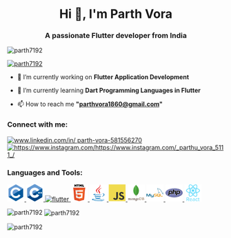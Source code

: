 <h1 align="center">Hi 👋, I'm Parth Vora</h1> 
<h3 align="center">A passionate Flutter developer from India</h3>

<p align="left"> <img src="https://komarev.com/ghpvc/?username=parth7192&label=Profile%20views&color=0e75b6&style=flat" alt="parth7192" /> </p>

<p align="left"> <a href="https://github.com/ryo-ma/github-profile-trophy"><img src="https://github-profile-trophy.vercel.app/?username=parth7192" alt="parth7192" /></a> </p>

- 🔭 I’m currently working on **Flutter Application Development**

- 🌱 I’m currently learning **Dart Programming Languages in Flutter**

- 📫 How to reach me **"parthvora1860@gmail.com"**

<h3 align="left">Connect with me:</h3>
<p align="left">
<a href="https://linkedin.com/in/www.linkedin.com/in/ parth-vora-581556270" target="blank"><img align="center" src="https://raw.githubusercontent.com/rahuldkjain/github-profile-readme-generator/master/src/images/icons/Social/linked-in-alt.svg" alt="www.linkedin.com/in/ parth-vora-581556270" height="30" width="40" /></a>
<a href="https://instagram.com/https://www.instagram.com/https://www.instagram.com/_parthu_vora_5111_/" target="blank"><img align="center" src="https://raw.githubusercontent.com/rahuldkjain/github-profile-readme-generator/master/src/images/icons/Social/instagram.svg" alt="https://www.instagram.com/https://www.instagram.com/_parthu_vora_5111_/" height="30" width="40" /></a>
</p>

<h3 align="left">Languages and Tools:</h3>
<p align="left"> <a href="https://www.cprogramming.com/" target="_blank" rel="noreferrer"> <img src="https://raw.githubusercontent.com/devicons/devicon/master/icons/c/c-original.svg" alt="c" width="40" height="40"/> </a> <a href="https://www.w3schools.com/cpp/" target="_blank" rel="noreferrer"> <img src="https://raw.githubusercontent.com/devicons/devicon/master/icons/cplusplus/cplusplus-original.svg" alt="cplusplus" width="40" height="40"/> </a> <a href="https://flutter.dev" target="_blank" rel="noreferrer"> <img src="https://www.vectorlogo.zone/logos/flutterio/flutterio-icon.svg" alt="flutter" width="40" height="40"/> </a> <a href="https://www.w3.org/html/" target="_blank" rel="noreferrer"> <img src="https://raw.githubusercontent.com/devicons/devicon/master/icons/html5/html5-original-wordmark.svg" alt="html5" width="40" height="40"/> </a> <a href="https://www.java.com" target="_blank" rel="noreferrer"> <img src="https://raw.githubusercontent.com/devicons/devicon/master/icons/java/java-original.svg" alt="java" width="40" height="40"/> </a> <a href="https://developer.mozilla.org/en-US/docs/Web/JavaScript" target="_blank" rel="noreferrer"> <img src="https://raw.githubusercontent.com/devicons/devicon/master/icons/javascript/javascript-original.svg" alt="javascript" width="40" height="40"/> </a> <a href="https://www.mongodb.com/" target="_blank" rel="noreferrer"> <img src="https://raw.githubusercontent.com/devicons/devicon/master/icons/mongodb/mongodb-original-wordmark.svg" alt="mongodb" width="40" height="40"/> </a> <a href="https://www.mysql.com/" target="_blank" rel="noreferrer"> <img src="https://raw.githubusercontent.com/devicons/devicon/master/icons/mysql/mysql-original-wordmark.svg" alt="mysql" width="40" height="40"/> </a> <a href="https://www.php.net" target="_blank" rel="noreferrer"> <img src="https://raw.githubusercontent.com/devicons/devicon/master/icons/php/php-original.svg" alt="php" width="40" height="40"/> </a> <a href="https://reactjs.org/" target="_blank" rel="noreferrer"> <img src="https://raw.githubusercontent.com/devicons/devicon/master/icons/react/react-original-wordmark.svg" alt="react" width="40" height="40"/> </a> </p>

<p><img align="left" src="https://github-readme-stats.vercel.app/api/top-langs?username=parth7192&show_icons=true&locale=en&layout=compact" alt="parth7192" /></p>

<p>&nbsp;<img align="center" src="https://github-readme-stats.vercel.app/api?username=parth7192&show_icons=true&locale=en" alt="parth7192" /></p>

<p><img align="center" src="https://github-readme-streak-stats.herokuapp.com/?user=parth7192&" alt="parth7192" /></p>
